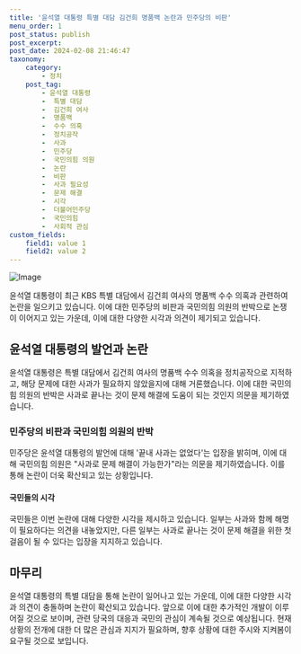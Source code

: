 ```yaml
---
title: '윤석열 대통령 특별 대담 김건희 명품백 논란과 민주당의 비판'
menu_order: 1
post_status: publish
post_excerpt: 
post_date: 2024-02-08 21:46:47
taxonomy:
    category:
        - 정치
    post_tag:
        - 윤석열 대통령
        -  특별 대담
        -  김건희 여사
        -  명품백
        -  수수 의혹
        -  정치공작
        -  사과
        -  민주당
        -  국민의힘 의원
        -  논란
        -  비판
        -  사과 필요성
        -  문제 해결
        -  시각
        -  더불어민주당
        -  국민의힘
        -  사회적 관심
custom_fields:
    field1: value 1
    field2: value 2
---
```


![Image](https://imgnews.pstatic.net/image/123/2024/02/08/0002327242_001_20240208151601222.jpg?type=w647)

윤석열 대통령이 최근 KBS 특별 대담에서 김건희 여사의 명품백 수수 의혹과 관련하여 논란을 일으키고 있습니다. 이에 대한 민주당의 비판과 국민의힘 의원의 반박으로 논쟁이 이어지고 있는 가운데, 이에 대한 다양한 시각과 의견이 제기되고 있습니다.
## 윤석열 대통령의 발언과 논란
윤석열 대통령은 특별 대담에서 김건희 여사의 명품백 수수 의혹을 정치공작으로 지적하고, 해당 문제에 대한 사과가 필요하지 않았을지에 대해 거론했습니다. 이에 대한 국민의힘 의원의 반박은 사과로 끝나는 것이 문제 해결에 도움이 되는 것인지 의문을 제기하였습니다.
### 민주당의 비판과 국민의힘 의원의 반박
민주당은 윤석열 대통령의 발언에 대해 '끝내 사과는 없었다'는 입장을 밝히며, 이에 대해 국민의힘 의원은 "사과로 문제 해결이 가능한가"라는 의문을 제기하였습니다. 이를 통해 논란이 더욱 확산되고 있는 상황입니다.
#### 국민들의 시각
국민들은 이번 논란에 대해 다양한 시각을 제시하고 있습니다. 일부는 사과와 함께 해명이 필요하다는 의견을 내놓았지만, 다른 일부는 사과로 끝나는 것이 문제 해결을 위한 첫걸음이 될 수 있다는 입장을 지지하고 있습니다.
## 마무리
윤석열 대통령의 특별 대담을 통해 논란이 일어나고 있는 가운데, 이에 대한 다양한 시각과 의견이 충돌하며 논란이 확산되고 있습니다. 앞으로 이에 대한 추가적인 개발이 이루어질 것으로 보이며, 관련 당국의 대응과 국민의 관심이 계속될 것으로 예상됩니다. 현재 상황의 전개에 대한 더 많은 관심과 지지가 필요하며, 향후 상황에 대한 주시와 지켜봄이 요구될 것으로 보입니다.
